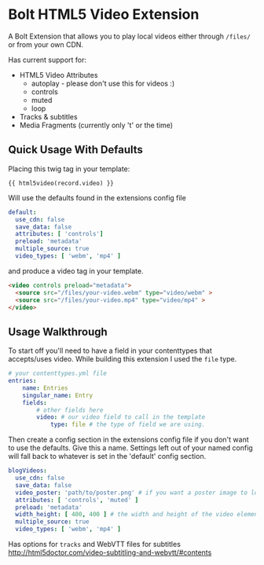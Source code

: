 # Bolt HTML5 Video Extension

A Bolt Extension that allows you to play local videos either through ```/files/``` or from your own CDN.

Has current support for:

  * HTML5 Video Attributes
    * autoplay - please don't use this for videos :)
    * controls
    * muted
    * loop
  * Tracks & subtitles
  * Media Fragments (currently only 't' or the time)

## Quick Usage With Defaults

Placing this twig tag in your template:

```twig
{{ html5video(record.video) }}
```
Will use the defaults found in the extensions config file

```yaml
default:
  use_cdn: false
  save_data: false
  attributes: [ 'controls']
  preload: 'metadata'
  multiple_source: true
  video_types: [ 'webm', 'mp4' ]
```

and produce a video tag in your template.

```html
<video controls preload="metadata">
  <source src="/files/your-video.webm" type="video/webm" >
  <source src="/files/your-video.mp4" type="video/mp4" >
</video>
```

## Usage Walkthrough

To start off you'll need to have a field in your contenttypes that accepts/uses video. While building this extension I used the ``file`` type.

 ```yaml
 # your contenttypes.yml file
 entries:
     name: Entries
     singular_name: Entry
     fields:
         # other fields here
         video: # our video field to call in the template
             type: file # the type of field we are using.
```

Then create a config section in the extensions config file if you don't want to use the defaults. Give this a name. Settings left out of your named config will fall back to whatever is set in the 'default' config section.

```yaml
blogVideos:
  use_cdn: false
  save_data: false
  video_poster: 'path/to/poster.png' # if you want a poster image to load
  attributes: [ 'controls', 'muted' ]
  preload: 'metadata'
  width_height: [ 400, 400 ] # the width and height of the video element if you have one... optional
  multiple_source: true
  video_types: [ 'webm', 'mp4' ]
```


Has options for ```tracks``` and WebVTT files for subtitles http://html5doctor.com/video-subtitling-and-webvtt/#contents